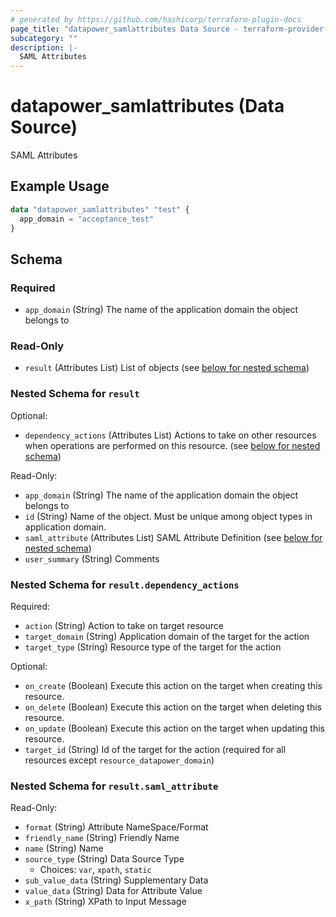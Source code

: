 ```yaml
---
# generated by https://github.com/hashicorp/terraform-plugin-docs
page_title: "datapower_samlattributes Data Source - terraform-provider-datapower"
subcategory: ""
description: |-
  SAML Attributes
---
```


# datapower_samlattributes (Data Source)

SAML Attributes

## Example Usage

```terraform
data "datapower_samlattributes" "test" {
  app_domain = "acceptance_test"
}
```

<!-- schema generated by tfplugindocs -->
## Schema

### Required

- `app_domain` (String) The name of the application domain the object belongs to

### Read-Only

- `result` (Attributes List) List of objects (see [below for nested schema](#nestedatt--result))

<a id="nestedatt--result"></a>
### Nested Schema for `result`

Optional:

- `dependency_actions` (Attributes List) Actions to take on other resources when operations are performed on this resource. (see [below for nested schema](#nestedatt--result--dependency_actions))

Read-Only:

- `app_domain` (String) The name of the application domain the object belongs to
- `id` (String) Name of the object. Must be unique among object types in application domain.
- `saml_attribute` (Attributes List) SAML Attribute Definition (see [below for nested schema](#nestedatt--result--saml_attribute))
- `user_summary` (String) Comments

<a id="nestedatt--result--dependency_actions"></a>
### Nested Schema for `result.dependency_actions`

Required:

- `action` (String) Action to take on target resource
- `target_domain` (String) Application domain of the target for the action
- `target_type` (String) Resource type of the target for the action

Optional:

- `on_create` (Boolean) Execute this action on the target when creating this resource.
- `on_delete` (Boolean) Execute this action on the target when deleting this resource.
- `on_update` (Boolean) Execute this action on the target when updating this resource.
- `target_id` (String) Id of the target for the action (required for all resources except `resource_datapower_domain`)


<a id="nestedatt--result--saml_attribute"></a>
### Nested Schema for `result.saml_attribute`

Read-Only:

- `format` (String) Attribute NameSpace/Format
- `friendly_name` (String) Friendly Name
- `name` (String) Name
- `source_type` (String) Data Source Type
  - Choices: `var`, `xpath`, `static`
- `sub_value_data` (String) Supplementary Data
- `value_data` (String) Data for Attribute Value
- `x_path` (String) XPath to Input Message
